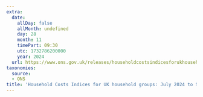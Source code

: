 ```yaml
---
extra:
  date:
    allDay: false
    allMonth: undefined
    day: 28
    month: 11
    timePart: 09:30
    utc: 1732786200000
    year: 2024
  url: https://www.ons.gov.uk/releases/householdcostsindicesforukhouseholdgroupsjuly2024toseptember2024
taxonomies:
  source:
  - ONS
title: 'Household Costs Indices for UK household groups: July 2024 to September 2024'
---
```

